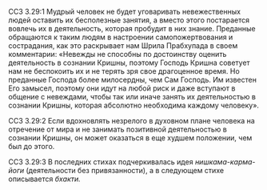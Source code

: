 ССЗ 3.29:1	Мудрый человек не будет уговаривать невежественных людей оставить их бесполезные занятия, а вместо этого постарается вовлечь их в деятельность, которая пробудит в них знание. Преданные обращаются к таким людям в настроении самопожертвования и сострадания, как это раскрывает нам Шрила Прабхупада в своем комментарии: «Невежды не способны по достоинству оценить деятельность в сознании Кришны, поэтому Господь Кришна советует нам не беспокоить их и не терять зря свое драгоценное время. Но преданные Господа более милосердны, чем Сам Господь. Им известен Его замысел, поэтому они идут на любой риск и даже вступают в общение с невеждами, чтобы так или иначе занять их деятельностью в сознании Кришны, которая абсолютно необходима каждому человеку».

ССЗ 3.29:2	Если вдохновлять незрелого в духовном плане человека на отречение от мира и не занимать позитивной деятельностью в сознании Кришны, он может оказаться в еще худшем положении, чем был до этого.

ССЗ 3.29:3	В последних стихах подчеркивалась идея _нишкама-карма-йоги_ (деятельности без привязанности), а в следующем стихе описывается _бхакти._